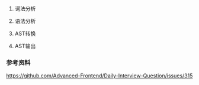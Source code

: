
1. 词法分析
   
2. 语法分析

3. AST转换

4. AST输出


### 参考资料

https://github.com/Advanced-Frontend/Daily-Interview-Question/issues/315

